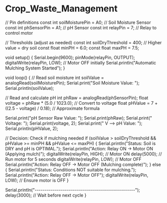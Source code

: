# Crop_Waste_Management
// Pin definitions
const int soilMoisturePin = A0;  // Soil Moisture Sensor
const int phSensorPin = A1;      // pH Sensor
const int relayPin = 7;          // Relay to control motor

// Thresholds (adjust as needed)
const int soilDryThreshold = 400;      // Higher value = dry soil
const float minPH = 6.0;
const float maxPH = 7.5;

void setup() {
  Serial.begin(9600);
  pinMode(relayPin, OUTPUT);
  digitalWrite(relayPin, LOW); // Motor OFF initially
  Serial.println("Automatic Mulching System Started");
}

void loop() {
  // Read soil moisture
  int soilValue = analogRead(soilMoisturePin);
  Serial.print("Soil Moisture Value: ");
  Serial.println(soilValue);

  // Read and calculate pH
  int phRaw = analogRead(phSensorPin);
  float voltage = phRaw * (5.0 / 1023.0);  // Convert to voltage
  float pHValue = 7 + ((2.5 - voltage) / 0.18);  // Approximate formula

  Serial.print("pH Sensor Raw Value: ");
  Serial.print(phRaw);
  Serial.print("  Voltage: ");
  Serial.print(voltage, 2);
  Serial.print(" V  -->  pH Value: ");
  Serial.println(pHValue, 2);

  // Decision: Check if mulching needed
  if (soilValue > soilDryThreshold && pHValue >= minPH && pHValue <= maxPH) {
    Serial.println("Status: Soil is DRY and pH is OPTIMAL.");
    Serial.println("Action: Relay ON → Motor ON (Applying mulch)");
    digitalWrite(relayPin, HIGH); // Motor ON
    delay(5000);                  // Run motor for 5 seconds
    digitalWrite(relayPin, LOW);  // Motor OFF
    Serial.println("Action: Relay OFF → Motor OFF (Mulching complete)");
  } else {
    Serial.println("Status: Conditions NOT suitable for mulching.");
    Serial.println("Action: Relay OFF → Motor OFF");
    digitalWrite(relayPin, LOW); // Ensure motor is OFF
  }

  Serial.println("--------------------------------------------------");
  delay(3000); // Wait before next cycle
}
